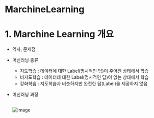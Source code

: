 # MarchineLearning

# 1. Marchine Learning 개요
  * 역사, 문제점
  * 머신러닝 종류
      - 지도학습 : 데이터에 대한 Label(명시적인 답)이 주어진 상태에서 학습
      - 비지도학습 : 데이터데 대한 Label(명시적인 답)이 없는 상태에서 학습
      - 강화학습 : 지도학습과 비슷하지만 완전한 답(Label)을 제공하지 않음

  * 머신러닝 과정
    
    <br> ![image](https://github.com/JangGunWook/MarchineLearning/assets/119468128/8c4b3eeb-231e-49d9-b0cc-65e698e987c4)<br>

